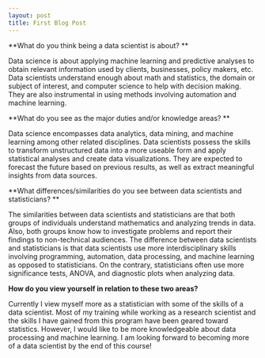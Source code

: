 ```yaml
---
layout: post
title: First Blog Post
---
```


**What do you think being a data scientist is about? **

Data science is about applying machine learning and predictive analyses to obtain relevant information used by clients, businesses, policy makers, etc. Data scientists understand enough about math and statistics, the domain or subject of interest, and computer science to help with decision making. They are also instrumental in using methods involving automation and machine learning. 

**What do you see as the major duties and/or knowledge areas? **

Data science encompasses data analytics, data mining, and machine learning among other related disciplines. Data scientists possess the skills to transform unstructured data into a more useable form and apply statistical analyses and create data visualizations. They are expected to forecast the future based on previous results, as well as extract meaningful insights from data sources. 

**What differences/similarities do you see between data scientists and statisticians? **

The similarities between data scientists and statisticians are that both groups of individuals understand mathematics and analyzing trends in data. Also, both groups know how to investigate problems and report their findings to non-technical audiences. The difference between data scientists and statisticians is that data scientists use more interdisciplinary skills involving programming, automation, data processing, and machine learning as opposed to statisticians. On the contrary, statisticians often use more significance tests, ANOVA, and diagnostic plots when analyzing data. 

**How do you view yourself in relation to these two areas?**

Currently I view myself more as a statistician with some of the skills of a data scientist. Most of my training while working as a research scientist and the skills I have gained from this program have been geared toward statistics. However, I would like to be more knowledgeable about data processing and machine learning. I am looking forward to becoming more of a data scientist by the end of this course!

